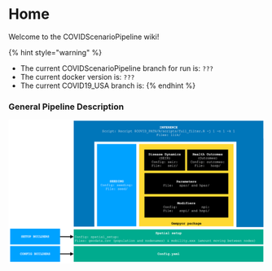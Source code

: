 # Home

Welcome to the COVIDScenarioPipeline wiki!

{% hint style="warning" %}
* The current COVIDScenarioPipeline branch for run is: `???`
* The current docker version is: `???`
* The current COVID19\_USA branch is:&#x20;
{% endhint %}

### General Pipeline Description

<img src=".gitbook/assets/pipeline-overview.png" alt="" data-size="original">
